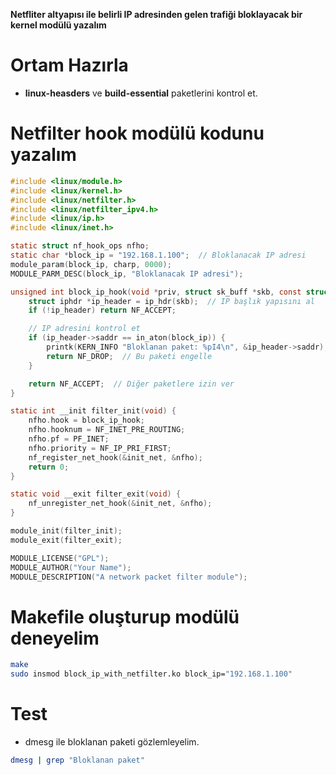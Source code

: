 **Netfliter altyapısı ile belirli IP adresinden gelen trafiği bloklayacak bir kernel modülü yazalım**

# Ortam Hazırla
- **linux-heasders** ve **build-essential** paketlerini kontrol et.

# Netfilter hook modülü kodunu yazalım

```C
#include <linux/module.h>
#include <linux/kernel.h>
#include <linux/netfilter.h>
#include <linux/netfilter_ipv4.h>
#include <linux/ip.h>
#include <linux/inet.h>

static struct nf_hook_ops nfho;
static char *block_ip = "192.168.1.100";  // Bloklanacak IP adresi
module_param(block_ip, charp, 0000);
MODULE_PARM_DESC(block_ip, "Bloklanacak IP adresi");

unsigned int block_ip_hook(void *priv, struct sk_buff *skb, const struct nf_hook_state *state) {
    struct iphdr *ip_header = ip_hdr(skb);  // IP başlık yapısını al
    if (!ip_header) return NF_ACCEPT;

    // IP adresini kontrol et
    if (ip_header->saddr == in_aton(block_ip)) {
        printk(KERN_INFO "Bloklanan paket: %pI4\n", &ip_header->saddr);
        return NF_DROP;  // Bu paketi engelle
    }

    return NF_ACCEPT;  // Diğer paketlere izin ver
}

static int __init filter_init(void) {
    nfho.hook = block_ip_hook;
    nfho.hooknum = NF_INET_PRE_ROUTING;
    nfho.pf = PF_INET;
    nfho.priority = NF_IP_PRI_FIRST;
    nf_register_net_hook(&init_net, &nfho);
    return 0;
}

static void __exit filter_exit(void) {
    nf_unregister_net_hook(&init_net, &nfho);
}

module_init(filter_init);
module_exit(filter_exit);

MODULE_LICENSE("GPL");
MODULE_AUTHOR("Your Name");
MODULE_DESCRIPTION("A network packet filter module");
```

# Makefile oluşturup modülü deneyelim

```bash
make
sudo insmod block_ip_with_netfilter.ko block_ip="192.168.1.100"
```

# Test
- dmesg ile bloklanan paketi gözlemleyelim.

```bash
dmesg | grep "Bloklanan paket"
```













